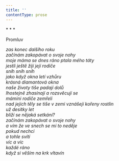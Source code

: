 ```yaml
---
title: ''
contentType: prose
---
```


<section>

\* \* \*

Promluv

_zas konec dalšího roku  
začínám zakopávat o svoje nohy  
moje máma se dnes ráno ptala mého táty  
jestli ještě žijí její rodiče  
sníh sníh sníh  
jako když okna letí vzhůru  
krásná diamantová okna  
naše životy tiše padají dolů  
lhostejně zhasínají a rozsvěcují se  
mámini rodiče zemřeli  
nad jejich těly se tiše v zemi vznášejí kořeny rostlin  
už desítky let  
blíží se nějaká setkání?  
začínám zakopávat o svoje nohy  
a vím že ve snech se mi to neděje  
pokud nechci  
a tohle svítí  
víc a víc  
každé ráno  
když si věším na krk vltavín_

</section>

